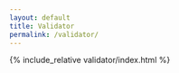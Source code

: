 ```yaml
---
layout: default
title: Validator
permalink: /validator/
---   
```

{% include_relative validator/index.html %}